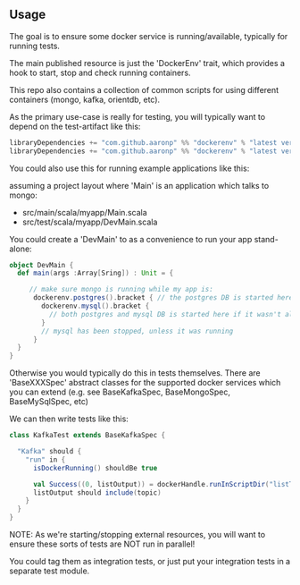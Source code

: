 ## Usage

The goal is to ensure some docker service is running/available, typically for running tests.

The main published resource is just the 'DockerEnv' trait, which provides a hook to start, stop and check running containers.

This repo also contains a collection of common scripts for using different containers (mongo, kafka, orientdb, etc).

As the primary use-case is really for testing, you will typically want to depend on the test-artifact like this:

```scala
libraryDependencies += "com.github.aaronp" %% "dockerenv" % "latest version" % "test" classifier "tests"
libraryDependencies += "com.github.aaronp" %% "dockerenv" % "latest version" % "test" 
``` 


You could also use this for running example applications like this:

assuming a project layout where 'Main' is an application which talks to mongo: 
 * src/main/scala/myapp/Main.scala 
 * src/test/scala/myapp/DevMain.scala
 
You could create a 'DevMain' to as a convenience to run your app stand-alone:

```scala
object DevMain {
  def main(args :Array[Sring]) : Unit = {

     // make sure mongo is running while my app is:
      dockerenv.postgres().bracket { // the postgres DB is started here if it wasn't already running
        dockerenv.mysql().bracket { 
          // both postgres and mysql DB is started here if it wasn't already running
        }
        // mysql has been stopped, unless it was running
      }
  }
}


```

Otherwise you would typically do this in tests themselves. There are 'BaseXXXSpec' abstract classes for the supported
docker services which you can extend (e.g. see BaseKafkaSpec, BaseMongoSpec, BaseMySqlSpec, etc)

We can then write tests like this:

```scala
class KafkaTest extends BaseKafkaSpec {

  "Kafka" should {
    "run" in {
      isDockerRunning() shouldBe true

      val Success((0, listOutput)) = dockerHandle.runInScriptDir("listTopics.sh")
      listOutput should include(topic)
    }
  }
}

```

NOTE: As we're starting/stopping external resources, you will want to ensure these sorts of tests are NOT run in parallel!

You could tag them as integration tests, or just put your integration tests in a separate test module.
